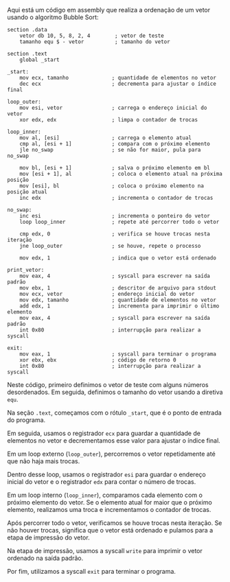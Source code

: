 Aqui está um código em assembly que realiza a ordenação de um vetor usando o algoritmo Bubble Sort:

```assembly
section .data
    vetor db 10, 5, 8, 2, 4        ; vetor de teste
    tamanho equ $ - vetor          ; tamanho do vetor

section .text
    global _start

_start:
    mov ecx, tamanho              ; quantidade de elementos no vetor
    dec ecx                       ; decrementa para ajustar o índice final

loop_outer:
    mov esi, vetor                ; carrega o endereço inicial do vetor
    xor edx, edx                  ; limpa o contador de trocas

loop_inner:
    mov al, [esi]                 ; carrega o elemento atual
    cmp al, [esi + 1]             ; compara com o próximo elemento
    jle no_swap                   ; se não for maior, pula para no_swap

    mov bl, [esi + 1]             ; salva o próximo elemento em bl
    mov [esi + 1], al             ; coloca o elemento atual na próxima posição
    mov [esi], bl                 ; coloca o próximo elemento na posição atual
    inc edx                       ; incrementa o contador de trocas

no_swap:
    inc esi                       ; incrementa o ponteiro do vetor
    loop loop_inner               ; repete até percorrer todo o vetor

    cmp edx, 0                    ; verifica se houve trocas nesta iteração
    jne loop_outer                ; se houve, repete o processo

    mov edx, 1                    ; indica que o vetor está ordenado

print_vetor:
    mov eax, 4                    ; syscall para escrever na saída padrão
    mov ebx, 1                    ; descritor de arquivo para stdout
    mov ecx, vetor                ; endereço inicial do vetor
    mov edx, tamanho              ; quantidade de elementos no vetor
    add edx, 1                    ; incrementa para imprimir o último elemento
    mov eax, 4                    ; syscall para escrever na saída padrão
    int 0x80                      ; interrupção para realizar a syscall

exit:
    mov eax, 1                    ; syscall para terminar o programa
    xor ebx, ebx                  ; código de retorno 0
    int 0x80                      ; interrupção para realizar a syscall
```

Neste código, primeiro definimos o vetor de teste com alguns números desordenados. Em seguida, definimos o tamanho do vetor usando a diretiva `equ`. 

Na seção `.text`, começamos com o rótulo `_start`, que é o ponto de entrada do programa. 

Em seguida, usamos o registrador `ecx` para guardar a quantidade de elementos no vetor e decrementamos esse valor para ajustar o índice final. 

Em um loop externo (`loop_outer`), percorremos o vetor repetidamente até que não haja mais trocas. 

Dentro desse loop, usamos o registrador `esi` para guardar o endereço inicial do vetor e o registrador `edx` para contar o número de trocas. 

Em um loop interno (`loop_inner`), comparamos cada elemento com o próximo elemento do vetor. Se o elemento atual for maior que o próximo elemento, realizamos uma troca e incrementamos o contador de trocas. 

Após percorrer todo o vetor, verificamos se houve trocas nesta iteração. Se não houver trocas, significa que o vetor está ordenado e pulamos para a etapa de impressão do vetor. 

Na etapa de impressão, usamos a syscall `write` para imprimir o vetor ordenado na saída padrão. 

Por fim, utilizamos a syscall `exit` para terminar o programa.